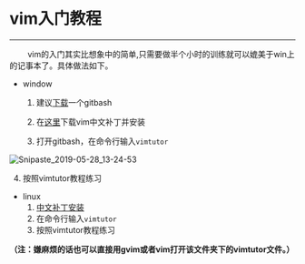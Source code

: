# vim入门教程

---

&emsp;&emsp; vim的入门其实比想象中的简单,只需要做半个小时的训练就可以媲美于win上的记事本了。具体做法如下。

- window 
  1. 建议[下载](https://git-scm.com/download/win)一个gitbash
  
  2. 在[这里](https://sourceforge.net/projects/vimcdoc/files/win32-install/vimcdoc-2.1.0-setup.exe/download)下载vim中文补丁并安装
  
  3. 打开gitbash，在命令行输入`vimtutor`
  

![Snipaste_2019-05-28_13-24-53](../src/Snipaste_2019-05-28_13-24-53.png)

  4. 按照vimtutor教程练习

- linux
  1. [中文补丁安装](https://blog.csdn.net/huanglin529/article/details/52514266)
  2. 在命令行输入`vimtutor`
  3. 按照vimtutor教程练习



**（注：嫌麻烦的话也可以直接用gvim或者vim打开该文件夹下的vimtutor文件。）**

